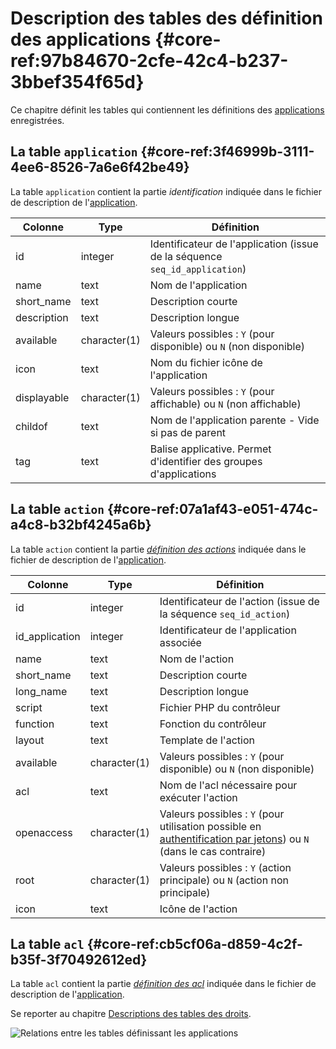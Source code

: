 # Description des tables des définition des applications {#core-ref:97b84670-2cfe-42c4-b237-3bbef354f65d}

Ce chapitre définit les tables qui contiennent les définitions des
[applications][appact] enregistrées. 

## La table `application` {#core-ref:3f46999b-3111-4ee6-8526-7a6e6f42be49}

La table `application` contient la partie _identification_ indiquée dans le fichier de
description de l'[application][app].

|   Colonne   |     Type     |                                  Définition                                 |
| ----------- | ------------ | --------------------------------------------------------------------------- |
| id          | integer      | Identificateur de l'application (issue de la séquence `seq_id_application`) |
| name        | text         | Nom de l'application                                                        |
| short_name  | text         | Description courte                                                          |
| description | text         | Description longue                                                          |
| available   | character(1) | Valeurs possibles : `Y` (pour disponible) ou `N` (non disponible)           |
| icon        | text         | Nom du fichier icône de l'application                                       |
| displayable | character(1) | Valeurs possibles : `Y` (pour affichable) ou `N` (non affichable)           |
| childof     | text         | Nom de l'application parente - Vide si pas de parent                        |
| tag         | text         | Balise applicative. Permet d'identifier des groupes d'applications          |

## La table `action` {#core-ref:07a1af43-e051-474c-a4c8-b32bf4245a6b}

La table `action` contient la partie [_définition des actions_][action] indiquée
dans le fichier de description de l'[application][app].




|    Colonne     |     Type     |                                                            Définition                                                           |
| -------------- | ------------ | ------------------------------------------------------------------------------------------------------------------------------- |
| id             | integer      | Identificateur de l'action (issue de la séquence `seq_id_action`)                                                               |
| id_application | integer      | Identificateur de l'application associée                                                                                        |
| name           | text         | Nom de l'action                                                                                                                 |
| short_name     | text         | Description courte                                                                                                              |
| long_name      | text         | Description longue                                                                                                              |
| script         | text         | Fichier PHP du contrôleur                                                                                                       |
| function       | text         | Fonction du contrôleur                                                                                                          |
| layout         | text         | Template de l'action                                                                                                            |
| available      | character(1) | Valeurs possibles : `Y` (pour disponible) ou `N` (non disponible)                                                               |
| acl            | text         | Nom de l'acl nécessaire pour exécuter l'action                                                                                  |
| openaccess     | character(1) | Valeurs possibles : `Y` (pour utilisation possible en [authentification par jetons][openaccess]) ou `N` (dans le cas contraire) |
| root           | character(1) | Valeurs possibles : `Y` (action principale) ou `N` (action non principale)                                                      |
| icon           | text         | Icône de l'action                                                                                                               |

## La table `acl` {#core-ref:cb5cf06a-d859-4c2f-b35f-3f70492612ed}

La table `acl` contient la partie [_définition des acl_][acls] indiquée
dans le fichier de description de l'[application][app].

Se reporter au chapitre  [Descriptions des tables des droits][dbacl].

![ Relations entre les tables définissant les applications ](advanced/dbapp.png)



<!-- links -->
[appact]:           #core-ref:b26f57fe-4d75-4d5f-a50e-129028b379ed "Applications et action"
[app]:              #core-ref:395f44f1-6699-4ad8-b525-31e65e9b6efb "Écrire une application"
[action]:           #core-ref:e67d8aeb-939c-46e3-9be8-6fc3ba75ebc2 "Écrire une action"
[openaccess]:       #core-ref:9edc8f2e-6929-11e2-8610-0021e9fffec1 "Authentification par jetons"
[dbacl]:            #core-ref:c7caa985-3b34-4abd-8ffa-2e7110718efc "Table acl"
[acls]:             #core-ref:a98b72ea-c063-4907-abc4-e5171ab55e59 "Les droits applicatifs"